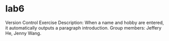 # lab6
Version Control Exercise
Description: When a name and hobby are entered, it automatically outputs a paragraph introduction.
Group members: Jeffery He, Jenny Wang. 
